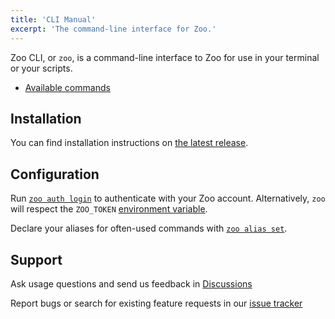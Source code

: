 ```yaml
---
title: 'CLI Manual'
excerpt: 'The command-line interface for Zoo.'
---
```


Zoo CLI, or `zoo`, is a command-line interface to Zoo for use in your terminal or your scripts.

-   [Available commands](/docs/cli/manual/zoo)

## Installation

You can find installation instructions on [the latest release](https://github.com/KittyCAD/cli/releases).

## Configuration

Run [`zoo auth login`](/docs/cli/manual/zoo_auth_login) to authenticate with your Zoo account. Alternatively, `zoo` will respect the `ZOO_TOKEN` [environment variable](/docs/cli/manual/zoo#about).

Declare your aliases for often-used commands with [`zoo alias set`](/docs/cli/manual/zoo_alias_set).

## Support

Ask usage questions and send us feedback in [Discussions](https://github.com/KittyCAD/cli/discussions)

Report bugs or search for existing feature requests in our [issue
tracker](https://github.com/KittyCAD/cli/issues)
